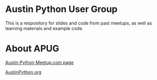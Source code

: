 Austin Python User Group
========================

This is a respository for slides and code from past meetups, as well as
learning materials and example code.

About APUG
==========

<a href="http://www.meetup.com/austinpython">Austin Python Meetup.com page</a>

<a href="http://austinpython.org">AustinPython.org</a>


